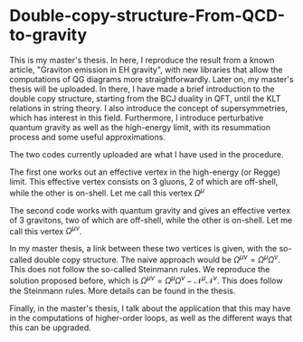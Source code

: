 # Double-copy-structure-From-QCD-to-gravity
This is my master's thesis. In here, I reproduce the result from a known article, "Graviton emission in EH gravity", with new libraries that allow the computations of QG  diagrams more straightforwardly.
Later on, my master's thesis will be uploaded. In there, I have made a brief introduction to the double copy structure, starting from the BCJ duality in QFT, until the KLT relations in string theory. I also introduce the concept of supersymmetries, which has interest in this field. Furthermore, I introduce perturbative quantum gravity as well as the high-energy limit, with its resummation process and some useful approximations.

The two codes currently uploaded are what I have used in the procedure.

The first one works out an effective vertex in the high-energy (or Regge) limit. This effective vertex consists on 3 gluons, 2 of which are off-shell, while the other is on-shell. Let me call this vertex $\Omega^\mu$

The second code works with quantum gravity and gives an effective vertex of 3 gravitons, two of which are off-shell, while the other is on-shell. Let me call this vertex $\Omega^{\mu \nu}$.

In my master thesis, a link between these two vertices is given, with the so-called double copy structure. The naive approach would be $\Omega^{\mu \nu} = \Omega^{\mu}\Omega^{\nu}$. This does not follow the so-called Steinmann rules. We reproduce the solution proposed before, which is $\Omega^{\mu \nu} = \Omega^{\mu}\Omega^{\nu} - \mathcal{N}^\mu \mathcal{N}^\nu$. This does follow the Steinmann rules. More details can be found in the thesis.

Finally, in the master's thesis, I talk about the application that this may have in the computations of higher-order loops, as well as the different ways that this can be upgraded.
